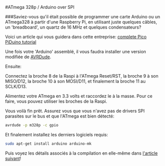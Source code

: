 <!--
---
name: Arduino SPI
description: Programmer une carte Arduino avec une Raspberry Pi
pin:
  '19':
    name: MOSI
    direction: output
    active: high
    description: Master Out / Slave In
  '21':
    name: MISO
    direction: input
    active: high
    description: Master In / Slave Out
  '23':
    name: SCKL
    direction: output
    active: high
    description: Clock
  '24':
    name: CE0
    direction: output
    active: high
    description: Arduino Reset
-->
#ATmega 328p / Arduino over SPI

###Saviez-vous qu'il était possible de programmer une carte Arduino ou un ATmega328 à partir d'une Raspberry Pi, en utilisant juste quelques câbles, un 'breadboard', un quartz de 16 MHz et quelques condensateurs?

Voici un article qui vous guidera dans cette entreprise:
[complete Pico PiDuino tutorial](http://pi.gadgetoid.com/article/building-the-pico-piduino)

Une fois votre 'Arduino' assemblé, il vous faudra installer une version modifiée de [AVRDude](https://projects.drogon.net/raspberry-pi/gertboard/arduino-ide-installation-isp/).

Ensuite:

Connectez la broche 8 de la Raspi à l'ATmega Reset/RST, la broche 9 à son MISO/D12, la broche 10 à son MOSI/D11, et finalement la broche 11 au SCLK/D13.

Alimentez votre ATmega en 3.3 volts et raccordez le à la masse. Pour ce faire, vous pouvez utiliser les broches de la Raspi.

Vous voilà fin prêt. Assurez vous que vous n'avez pas de drivers SPI parasites sur le bus et que l'ATmega est bien détecté:

```bash
avrdude -p m328p -c gpio
```

Et finalement installez les derniers logiciels requis:

```bash
sudo apt-get install arduino arduino-mk
```

Puis voyez les détails associés à la compilation en elle-même dans [l'article suivant](http://pi.gadgetoid.com/article/programming-your-pico-piduino)!
